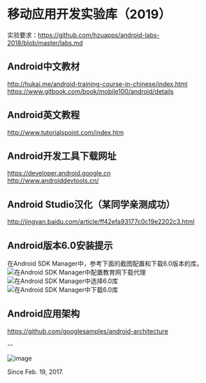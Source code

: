 # 移动应用开发实验库（2019）   
实验要求：https://github.com/hzuapps/android-labs-2018/blob/master/labs.md

## Android中文教材
http://hukai.me/android-training-course-in-chinese/index.html  
https://www.gitbook.com/book/mobile100/android/details  

## Android英文教程
http://www.tutorialspoint.com/index.htm

## Android开发工具下载网址
https://developer.android.google.cn  
http://www.androiddevtools.cn/ 

## Android Studio汉化（某同学亲测成功）
http://jingyan.baidu.com/article/ff42efa93177c0c19e2202c3.html

## Android版本6.0安装提示
在Android SDK Manager中，参考下面的截图配置和下载6.0版本的库。
![在Android SDK Manager中配置教育网下载代理](https://raw.githubusercontent.com/hzuapps/android-labs/master/screens/sdk-manager-proxy-edu.cn.png "配置教育网下载代理")
![在Android SDK Manager中选择6.0库](https://raw.githubusercontent.com/hzuapps/android-labs/master/screens/android-6-sdk.png "配置教育网下载代理")
![在Android SDK Manager中下载6.0库](https://raw.githubusercontent.com/hzuapps/android-labs/master/screens/android-6-sdk-download.png "配置教育网下载代理")

## Android应用架构
https://github.com/googlesamples/android-architecture 

--

![image](https://cloud.githubusercontent.com/assets/627946/23102172/3613a9c6-f6df-11e6-8d0b-8942995d3d66.png)

Since Feb. 19, 2017.

